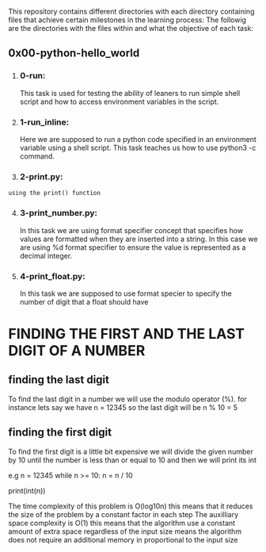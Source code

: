 This repository contains different directories with each directory containing files that achieve certain milestones in the learning process:
The followig are the directories with the files within and what the objective of each task:
## 0x00-python-hello_world
  1. ### 0-run:
     This task is used for testing the ability of leaners to run simple shell script and how to access environment variables in the script.
  2. ### 1-run_inline:
     Here we are supposed to run a python code specified in an environment variable using a shell script. This task teaches us how to use python3 -c command.
  3. ### 2-print.py:
    using the print() function
  4. ### 3-print_number.py:
     In this task we are using format specifier concept that specifies how values are formatted when they are inserted into a string. In this case
     we are using %d format specifier to ensure the value is represented as a decimal integer.
  5. ### 4-print_float.py:
     In this task we are supposed to use format specier to specify the number of digit that a float should have


# FINDING THE FIRST AND THE LAST DIGIT OF A NUMBER

## finding the last digit
To find the last digit in a number we will use the modulo operator (%).
for instance lets say we have n = 12345 so the last digit will be n % 10 = 5

## finding the first digit
To find the first digit is a little bit expensive we will divide the given number by 10 until the number is less than or equal to 10 and then we will print its int

e.g n = 12345
while n >= 10:
    n = n / 10

print(int(n))

The time complexity of this problem is O(log10n) this means that it reduces the size of the problem by a constant factor in each step
The auxilliary space complexity is O(1) this means that the algorithm use a constant amount of extra space regardless of the input size means the algorithm does not require an additional memory in proportional to the input size
